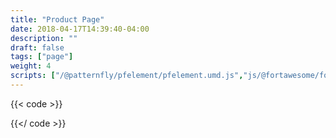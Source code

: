 ```yaml
---
title: "Product Page"
date: 2018-04-17T14:39:40-04:00
description: ""
draft: false
tags: ["page"]
weight: 4
scripts: ["/@patternfly/pfelement/pfelement.umd.js","js/@fortawesome/fontawesome-svg-core/index.js","js/@fortawesome/pro-solid-svg-icons/index.js", "js/@rhd/dp-alert.js"]
---
```


{{< code >}}

{{</ code >}}